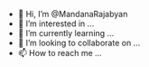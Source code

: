 - 👋 Hi, I’m @MandanaRajabyan
- 👀 I’m interested in ...
- 🌱 I’m currently learning ...
- 💞️ I’m looking to collaborate on ...
- 📫 How to reach me ...

<!---
MandanaRajabyan/MandanaRajabyan is a ✨ special ✨ repository because its `README.md` (this file) appears on your GitHub profile.
You can click the Preview link to take a look at your changes.
--->
